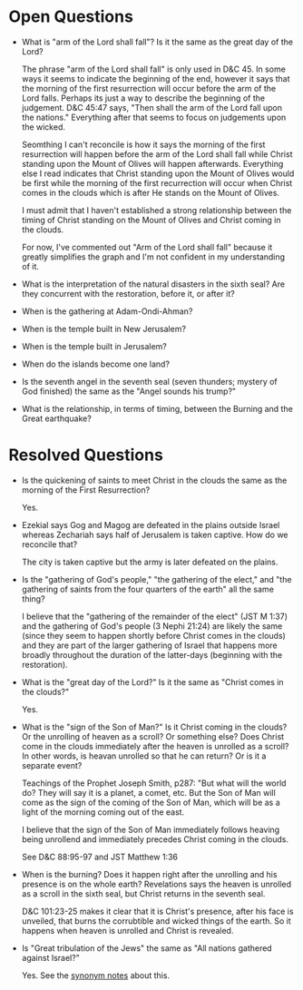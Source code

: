 # Open Questions

* What is "arm of the Lord shall fall"? Is it the same as the great day of the Lord?

    The phrase "arm of the Lord shall fall" is only used in D&C 45. In some ways it
    seems to indicate the beginning of the end, however it says that the morning of
    the first resurrection will occur before the arm of the Lord falls. Perhaps its
    just a way to describe the beginning of the judgement. D&C 45:47 says, "Then 
    shall the arm of the Lord fall upon the nations." Everything after that seems to
    focus on judgements upon the wicked.

    Seomthing I can't reconcile is how it says the morning of the first resurrection
    will happen before the arm of the Lord shall fall while Christ standing upon the
    Mount of Olives will happen afterwards. Everything else I read indicates that
    Christ standing upon the Mount of Olives would be first while the morning of the
    first recurrection will occur when Christ comes in the clouds which is after He
    stands on the Mount of Olives.

    I must admit that I haven't established a strong relationship between the timing
    of Christ standing on the Mount of Olives and Christ coming in the clouds.

    For now, I've commented out "Arm of the Lord shall fall" because it greatly
    simplifies the graph and I'm not confident in my understanding of it.

* What is the interpretation of the natural disasters in the sixth seal? Are they 
concurrent with the restoration, before it, or after it?
 
* When is the gathering at Adam-Ondi-Ahman? 
 
* When is the temple built in New Jerusalem?

* When is the temple built in Jerusalem?
 
* When do the islands become one land?

* Is the seventh angel in the seventh seal (seven thunders; mystery of God finished) the same
as the "Angel sounds his trump?"

* What is the relationship, in terms of timing, between the Burning and the Great earthquake?

# Resolved Questions

* Is the quickening of saints to meet Christ in the clouds the same as the morning of
the First Resurrection? 
     
    Yes.

* Ezekial says Gog and Magog are defeated in the plains outside Israel whereas
Zechariah says half of Jerusalem is taken captive. How do we reconcile that?
     
    The city is taken captive but the army is later defeated on the plains.

* Is the "gathering of God's people," "the gathering of the elect," and "the gathering of saints
from the four quarters of the earth" all the same thing?
     
    I believe that the "gathering of the remainder of the elect" (JST M 1:37) and the gathering of God's people (3 Nephi 21:24)
    are likely the same (since they seem to happen shortly before Christ comes in the clouds) and they are part of the larger
    gathering of Israel that happens more broadly throughout the duration of the latter-days (beginning with the restoration).

* What is the "great day of the Lord?" Is it the same as "Christ comes in the clouds?"

    Yes.

* What is the "sign of the Son of Man?" Is it Christ coming in the clouds? Or the unrolling
of heaven as a scroll? Or something else? Does Christ come in the clouds immediately after 
the heaven is unrolled as a scroll? In other words, is heavan unrolled so that he can return?
Or is it a separate event?

    Teachings of the Prophet Joseph Smith, p287: "But what will the world do? They will say
    it is a planet, a comet, etc. But the Son of Man will come as the sign of the coming of
    the Son of Man, which will be as a light of the morning coming out of the east.

    I believe that the sign of the Son of Man immediately follows heaving being unrollend
    and immediately precedes Christ coming in the clouds.

    See D&C 88:95-97 and JST Matthew 1:36

* When is the burning? Does it happen right after the unrolling and his presence is on the
whole earth? Revelations says the heaven is unrolled as a scroll in the sixth seal, but 
Christ returns in the seventh seal.

    D&C 101:23-25 makes it clear that it is Christ's presence, after his face is unveiled,
    that burns the corrubtible and wicked things of the earth. So it happens when heaven
    is unrolled and Christ is revealed.

* Is "Great tribulation of the Jews" the same as "All nations gathered against Israel?"

    Yes. See the [synonym notes](synonyms/jews-tribulation.md) about this.